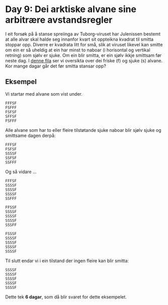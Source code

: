 # Day 9: Dei arktiske alvane sine arbitrære avstandsregler

I eit forsøk på å stanse spreiinga av Tuborg-viruset har Julenissen bestemt at alle alvar skal halde seg innanfor kvart sit oppteikna kvadrat til smitta stoppar opp. Diverre er kvadrata litt for små, slik at viruset likevel kan smitte om ein er så uheldig at ein har minst to naboar (i horisontal og vertikal retning) som sjølv er sjuke. Om ein blir smitta, er ein sjølv ikkje smittsam før neste dag. I [denne fila](./elves.txt) ser vi oversikta over dei friske (f) og sjuke (s) alvane. Kor mange dagar går det før smitta stansar opp?

## Eksempel

Vi startar med alvane som vist under.

```
FFFSF  
FSFFF  
FSFSF  
SFFSF  
FSFFF
```

Alle alvane som har to eller fleire tilstøtande sjuke naboar blir sjølv sjuke og smittsame dagen derpå:

```
FFFSF
FSFSF
SSSSF
SSFSF
SSFFF
```

Og så vidare ...

```
FFFSF
SSSSF
SSSSF
SSSSF
SSFFF
```

```
FFSSF
SSSSF
SSSSF
SSSSF
SSSFF
```

```
FSSSF
SSSSF
SSSSF
SSSSF
SSSSF
```

Til slutt endar vi i ein tilstand der ingen fleire kan blir smitta:

```
SSSSF
SSSSF
SSSSF
SSSSF
SSSSF
```

Dette tek **6 dagar**, som då blir svaret for dette eksempelet.